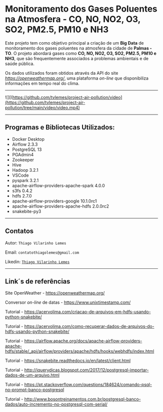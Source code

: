 #  Monitoramento dos Gases Poluentes na Atmosfera - CO, NO, NO2, O3, SO2, PM2.5, PM10 e NH3

Este projeto tem como objetivo principal a criação de um <b>Big Data</b> de monitoramento dos gases poluentes na atmosfera da cidade de <b>Palmas - TO</b>. O projeto abordará gases como <B>CO, NO, NO2, O3, SO2, PM2.5, PM10 e NH3</B>, que são frequentemente associados a problemas ambientais e de saúde pública. 

Os dados utilizados foram obtidos através da API do site <i>https://openweathermap.org/</i>, uma plataforma <i>on-line</i> que disponibiliza informações em tempo real do clima.

<hr>

![][(https://github.com/tvlemes/project-air-pollution/video](https://github.com/tvlemes/project-air-pollution/tree/main/video/video.mp4)

<hr>

## Programas e Bibliotecas Utilizados:</B>

* Docker Desktop
* Airflow 2.3.3
* PostgreSQL 13
* PGAdmin4
* Zookeeper
* Hive
* Hadoop 3.2.1 
* VSCode
* pyspark 3.2.1 
* apache-airflow-providers-apache-spark 4.0.0
* s3fs 0.4.2 
* hdfs 2.7.0 
* apache-airflow-providers-google 10.1.0rc1 
* apache-airflow-providers-apache-hdfs 2.0.0rc2 
* snakebite-py3

<hr>

## Contatos 

Autor: `Thiago Vilarinho Lemes`

Email: `contatothiagolemes@gmail.com`

Likedin: [`Thiago Vilarinho Lemes`](https://www.linkedin.com/in/thiago-l-b1232727/)

<hr>

## Link´s de referências

Site OpenWeather - https://openweathermap.org/

Conversor <i>on-line</i> de datas - https://www.unixtimestamp.com/

Tutorial - https://acervolima.com/criacao-de-arquivos-em-hdfs-usando-python-snakebite/

Tutorial - https://acervolima.com/como-recuperar-dados-de-arquivos-do-hdfs-usando-python-snakebite/

Tutorial - https://airflow.apache.org/docs/apache-airflow-providers-apache-hdfs/stable/_api/airflow/providers/apache/hdfs/hooks/webhdfs/index.html

Tutorial - https://snakebite.readthedocs.io/en/latest/client.html

Tutorial - http://jquerydicas.blogspot.com/2017/12/postgresql-importar-dados-de-um-arquivo.html

Tutorial - https://pt.stackoverflow.com/questions/184624/comando-psql-no-prompt-banco-postgresql

Tutorial - http://www.bosontreinamentos.com.br/postgresql-banco-dados/auto-incremento-no-postgresql-com-serial/
